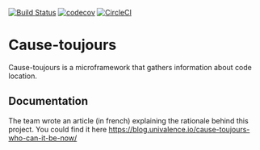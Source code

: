 [![Build Status](https://travis-ci.org/univalence/cause-toujours.svg?branch=master)](https://travis-ci.org/univalence/cause-toujours)
[![codecov](https://codecov.io/gh/univalence/cause-toujours/branch/master/graph/badge.svg)](https://codecov.io/gh/univalence/cause-toujours)
[![CircleCI](https://circleci.com/gh/univalence/cause-toujours/tree/master.svg?style=svg)](https://circleci.com/gh/univalence/cause-toujours/tree/master)

# Cause-toujours

Cause-toujours is a microframework that gathers information about code location.

## Documentation

The team wrote an article (in french) explaining the rationale behind this project. You could find it here https://blog.univalence.io/cause-toujours-who-can-it-be-now/
